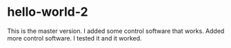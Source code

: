 # hello-world-2
This is the master version.
I added some control software that works.
Added more control software. I tested it and it worked.
